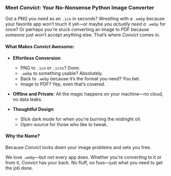### Meet *Convict*: Your No-Nonsense Python Image Converter  

Got a PNG you need as an `.ico` in seconds? Wrestling with a `.webp` because your favorite app won’t touch it yet—or maybe *you actually need a `.webp`* for once? Or perhaps you’re stuck converting an image to PDF because *someone* just won’t accept anything else. That’s where *Convict* comes in.  

#### What Makes *Convict* Awesome:  
- **Effortless Conversion**:  
  - PNG to `.ico` or `.icns`? Done.  
  - `.webp` to something usable? Absolutely.  
  - Back to `.webp` because it’s the format you need? You bet.  
  - Image to PDF? Yep, even that’s covered.  

- **Offline and Private**: All the magic happens on your machine—no cloud, no data leaks.  

- **Thoughtful Design**:  
  - Slick dark mode for when you’re burning the midnight oil.  
  - Open-source for those who like to tweak.  

#### Why the Name?  
Because *Convict* locks down your image problems and sets you free.  

We love `.webp`—but not every app does. Whether you’re converting to it or from it, *Convict* has your back. No fluff, no fuss—just what you need to get the job done.
